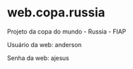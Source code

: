# web.copa.russia
Projeto da copa do mundo - Russia - FIAP

Usuário da web: anderson

Senha da web: ajesus
